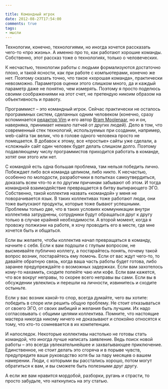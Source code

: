 ```yaml
---

title: Командный игрок
date: 2012-08-27T17:54:00
comments: true
tags:
- мысли
---
```


Технологии, конечно, технологиями, но иногда хочется рассказать чего-то «про жизнь». А именно про то, как работают
хорошие команды. Собственно, этот рассказ тоже о технологиях, только о человеческих.

К несчастью, технологии работы с людьми формализуются достаточно плохо, и такой ясности, как при работе с компьютерами,
конечно же нет. Поэтому сказать точно, что такое «хорошая команда», практически невозможно. Параметров оценки этого
слишком много, да и каждый параметр даже не понятно, чем измерять. Поэтому я просто поделюсь своими соображениями на
этот счет, не претендую никоим образом на объективность и правоту.

<!--more-->

Программист – это командный игрок. Сейчас практически не осталось программных систем, сделанных одним человеком
(конечно, сразу вспоминается [редактор Vim](http://www.vim.org/) и его автор [Bram
Moolenaar](http://www.moolenaar.net/), но и он, наверняка, принимает немало патчей от других людей). Дело в том, что современный стек технологий,
используемых при создании, например, web-сайта так велик, что в голове одного человека просто не помещается. В добавок к этому, все
«простые» сайты уже сделали, а «сложный» сайт один человек будет делать слишком долго. Поэтому подавляющему числу программистов приходится
работать в команде, хотят они этого или нет.

С командой есть одна большая проблема, там нельзя победить лично. Побеждает либо вся команда целиком, либо никто. К
несчастью, особенно по молодости, разработчики в попытках самоутвердиться, доказать всем что-то и по другим причинам
забывают об этом. И тогда командной взаимодействие превращается в битву выпирающего ЭГО. Собственно, такой коллектив
назвать «командой» у меня не поворачивается язык. В таких коллективах тоже работают люди, они тоже выпускают продукты,
которые тоже бывают успешными. Проблемы только две, что в таких условиях коммуникации внутри коллектива затруднены,
сотрудники будут обращаться друг к другу только в случае крайней необходимости. А второй момент, когда я провожу
полжизни на работе, я хочу проводить его в месте, где мне хочется быть и общаться.

Если вы желаете, чтобы коллектив начал превращаться в команду, начните с себя. Если к вам подошли с глупым вопросом, не
высмеивайте публично коллегу, а постарайтесь понять, почему такой вопрос возник, постарайтесь ему помочь. Если от вас
ждут чего-то, то давайте обратную связь, когда ваша часть работы будет готова, либо заранее предупреждайте о возможных
задержках. Если вам захотелось кому-то нахамить, сходите попейте чаю или кофе. Если вам кажется, что все вокруг неправы,
то скорее всего неправы вы сами. Если вы в обсуждении увлеклись и перешли на личности, извинитесь и сходите остыньте.

Если у вас возник какой-то спор, всегда думайте, чего вы хотите: победить в споре или решить общую проблему. Не стоит
отказываться от своего ЭГО, от своих амбиций и желания быть лучшим. Их надо согласовывать с общими целями коллектива.
Помните, что настоящие мастера никогда никому ничего не доказывают и спокойно относятся к тому, что кто-то сомневается в
их компетенции.

И напоследок. Некоторые коллективы настолько не готовы стать командой, что иногда лучше написать заявление. Ведь поиск
новой работы – это всегда увлекательнейшее и захватывающее приключение. Единственное, не стоит делать это сгоряча и в
порыве чувств, предупредите ваше руководство хотя бы за пару месяцев о вашем намерении. Люди, с которыми вы расстались
хорошо, потом могут обратиться к вам, и вы сможете быть полезными друг другу.

А если же вам нравится мордобой, разборки, ругань и страсти, то просто забудьте, что наткнулись на эту статью.
